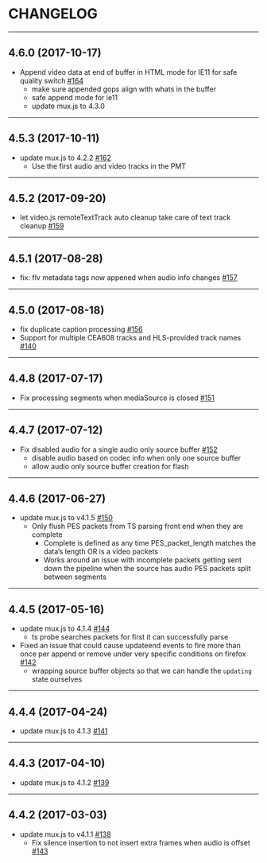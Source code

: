 CHANGELOG
=========

--------------------
## 4.6.0 (2017-10-17)
* Append video data at end of buffer in HTML mode for IE11 for safe quality switch [#164](https://github.com/videojs/videojs-contrib-media-sources/pull/164)
  * make sure appended gops align with whats in the buffer
  * safe append mode for ie11
  * update mux.js to 4.3.0

--------------------
## 4.5.3 (2017-10-11)
* update mux.js to 4.2.2 [#162](https://github.com/videojs/videojs-contrib-media-sources/pull/162)
  * Use the first audio and video tracks in the PMT

--------------------
## 4.5.2 (2017-09-20)
* let video.js remoteTextTrack auto cleanup take care of text track cleanup [#159](https://github.com/videojs/videojs-contrib-media-sources/pull/159)

--------------------
## 4.5.1 (2017-08-28)
* fix: flv metadata tags now appened when audio info changes [#157](https://github.com/videojs/videojs-contrib-media-sources/pull/157)

--------------------
## 4.5.0 (2017-08-18)
* fix duplicate caption processing [#156](https://github.com/videojs/videojs-contrib-media-sources/pull/156)
* Support for multiple CEA608 tracks and HLS-provided track names [#140](https://github.com/videojs/videojs-contrib-media-sources/pull/140)

--------------------
## 4.4.8 (2017-07-17)
* Fix processing segments when mediaSource is closed [#151](https://github.com/videojs/videojs-contrib-media-sources/pull/151)

--------------------
## 4.4.7 (2017-07-12)
* Fix disabled audio for a single audio only source buffer [#152](https://github.com/videojs/videojs-contrib-media-sources/pull/152)
  * disable audio based on codec info when only one source buffer
  * allow audio only source buffer creation for flash

--------------------
## 4.4.6 (2017-06-27)
* update mux.js to v4.1.5 [#150](https://github.com/videojs/videojs-contrib-media-sources/pull/150)
  * Only flush PES packets from TS parsing front end when they are complete
    * Complete is defined as any time PES_packet_length matches the data’s length OR is a video packets
    * Works around an issue with incomplete packets getting sent down the pipeline when the source has audio PES packets split between segments

--------------------
## 4.4.5 (2017-05-16)
* update mux.js to 4.1.4 [#144](https://github.com/videojs/videojs-contrib-media-sources/pull/144)
  * ts probe searches packets for first it can successfully parse
* Fixed an issue that could cause updateend events to fire more than once per append or remove under very specific conditions on firefox [#142](https://github.com/videojs/videojs-contrib-media-sources/pull/142)
  * wrapping source buffer objects so that we can handle the `updating` state ourselves

--------------------
## 4.4.4 (2017-04-24)
* update mux.js to 4.1.3 [#141](https://github.com/videojs/videojs-contrib-media-sources/pull/141)

--------------------
## 4.4.3 (2017-04-10)
* update mux.js to 4.1.2 [#139](https://github.com/videojs/videojs-contrib-media-sources/pull/139)

--------------------
## 4.4.2 (2017-03-03)
* update mux.js to v4.1.1 [#138](https://github.com/videojs/videojs-contrib-media-sources/pull/138)
  * Fix silence insertion to not insert extra frames when audio is offset [#143](https://github.com/videojs/mux.js/pull/143)
